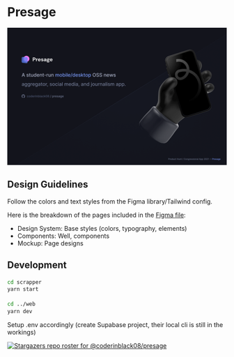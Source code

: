 # Presage

![Presage Thumbnail](web/public/static/github-thumbnail.png)

## Design Guidelines

Follow the colors and text styles from the Figma library/Tailwind config.

Here is the breakdown of the pages included in the [Figma file](https://www.figma.com/file/IFAZsGG1ptOYlQiFQGO6lB/Presage-Design-System?node-id=28%3A0&frame-preset-name=Desktop):

- Design System: Base styles (colors, typography, elements)
- Components: Well, components
- Mockup: Page designs

## Development

```bash
cd scrapper
yarn start

cd ../web
yarn dev
```

Setup .env accordingly (create Supabase project, their local cli is still in the workings)

[![Stargazers repo roster for @coderinblack08/presage](https://reporoster.com/stars/coderinblack08/presage)](https://github.com/coderinblack08/presage/stargazers)
